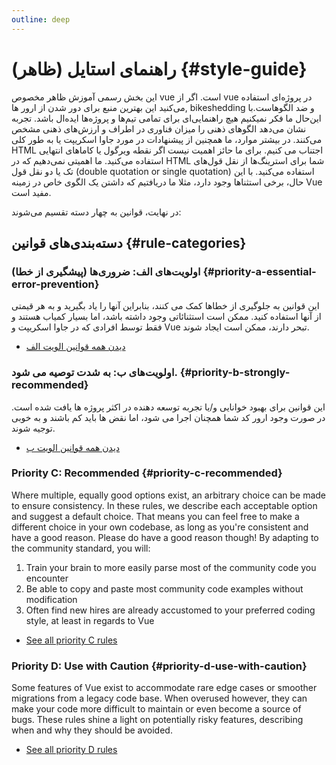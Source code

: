 ```yaml
---
outline: deep
---
```


# راهنمای استایل (ظاهر) {#style-guide}

این بخش رسمی آموزش ظاهر مخصوص vue است. اگر از vue در پروژه‌ای استفاده می‌کنید این بهترین منبع برای دور شدن از ارور ها, bikeshedding و ضد الگوهاست.با این‌حال ما فکر نمیکنیم هیچ راهنمایی‌ای برای تمامی تیم‌ها و پروژه‌ها ایده‌ال باشد. تجربه نشان می‌دهد الگوهای ذهنی را میزان فناوری در اطراف و ارزش‌های ذهنی مشخص می‌کنند.
در بیشتر موارد، ما همچنین از پیشنهادات در مورد جاوا اسکریپت یا به طور کلی HTML اجتناب می کنیم. برای ما حائز اهمیت نیست اگر نقطه ویرگول یا کاماهای انتهایی استفاده می‌کنید. ما اهمیتی نمی‌دهیم که در HTML شما برای استرینگ‌ها از نقل قول‌های تک یا دو نقل قول (double quotation or single quotation) استفاده می‌کنید. با این حال، برخی استثناها وجود دارد، مثلا ما دریافتیم که داشتن یک الگوی خاص در زمینه Vue مفید است.

در نهایت، قوانین به چهار دسته تقسیم می‌شوند:

## دسته‌بندی‌های قوانین {#rule-categories}

### اولویت‌های الف: ضروری‌‌ها (پیشگیری از خطا) {#priority-a-essential-error-prevention}

این قوانین به جلوگیری از خطاها کمک می کنند، بنابراین آنها را یاد بگیرید و به هر قیمتی از آنها استفاده کنید. ممکن است استثنائاتی وجود داشته باشد، اما بسیار کمیاب هستند و فقط توسط افرادی که در جاوا اسکریپت و Vue تبحر دارند، ممکن است ایجاد شوند.
- [دیدن همه قوانین الویت الف](./rules-essential)

### اولویت‌های ب: به شدت توصیه می شود. {#priority-b-strongly-recommended}

این قوانین برای بهبود خوانایی و/یا تجربه توسعه دهنده در اکثر پروژه ها یافت شده است. در صورت وجود ارور کد شما همچنان اجرا می شود، اما نقض ها باید کم باشند و به خوبی توجیه شوند.
- [دیدن همه قوانین الویت ب](./rules-strongly-recommended)

### Priority C: Recommended {#priority-c-recommended}

Where multiple, equally good options exist, an arbitrary choice can be made to ensure consistency. In these rules, we describe each acceptable option and suggest a default choice. That means you can feel free to make a different choice in your own codebase, as long as you're consistent and have a good reason. Please do have a good reason though! By adapting to the community standard, you will:

1. Train your brain to more easily parse most of the community code you encounter
2. Be able to copy and paste most community code examples without modification
3. Often find new hires are already accustomed to your preferred coding style, at least in regards to Vue

- [See all priority C rules](./rules-recommended)

### Priority D: Use with Caution {#priority-d-use-with-caution}

Some features of Vue exist to accommodate rare edge cases or smoother migrations from a legacy code base. When overused however, they can make your code more difficult to maintain or even become a source of bugs. These rules shine a light on potentially risky features, describing when and why they should be avoided.

- [See all priority D rules](./rules-use-with-caution)
